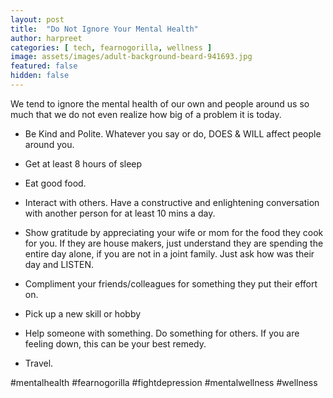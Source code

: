 ```yaml
---
layout: post
title:  "Do Not Ignore Your Mental Health"
author: harpreet
categories: [ tech, fearnogorilla, wellness ]
image: assets/images/adult-background-beard-941693.jpg
featured: false
hidden: false
---
```



We tend to ignore the mental health of our own and people around us so much that we do not even realize how big of a problem it is today.

+ Be Kind and Polite. Whatever you say or do, DOES & WILL affect people around you.

+ Get at least 8 hours of sleep

+ Eat good food.

+ Interact with others. Have a constructive and enlightening conversation with another person for at least 10 mins a day.

+ Show gratitude by appreciating your wife or mom for the food they cook for you. If they are house makers, just understand they are spending the entire day alone, if you are not in a joint family. Just ask how was their day and LISTEN.

+ Compliment your friends/colleagues for something they put their effort on.

+ Pick up a new skill or hobby

+ Help someone with something. Do something for others. If you are feeling down, this can be your best remedy.

+ Travel.

#mentalhealth #fearnogorilla #fightdepression #mentalwellness #wellness
